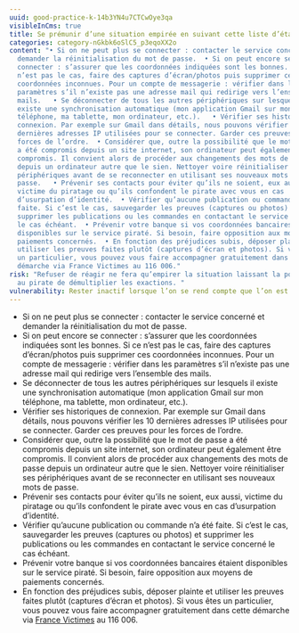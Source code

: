 ```yaml
---
uuid: good-practice-k-14b3YN4u7CTCwOye3qa
visibleInCms: true
title: Se prémunir d’une situation empirée en suivant cette liste d’étapes
categories: category-nGkbk6oSlC5_p3eqoXX2o
content: "• Si on ne peut plus se connecter : contacter le service concerné et
  demander la réinitialisation du mot de passe.  • Si on peut encore se
  connecter : s’assurer que les coordonnées indiquées sont les bonnes. Si ce
  n’est pas le cas, faire des captures d’écran/photos puis supprimer ces
  coordonnées inconnues. Pour un compte de messagerie : vérifier dans les
  paramètres s’il n’existe pas une adresse mail qui redirige vers l’ensemble des
  mails.   • Se déconnecter de tous les autres périphériques sur lesquels il
  existe une synchronisation automatique (mon application Gmail sur mon
  téléphone, ma tablette, mon ordinateur, etc.).   • Vérifier ses historiques de
  connexion. Par exemple sur Gmail dans détails, nous pouvons vérifier les 10
  dernières adresses IP utilisées pour se connecter. Garder ces preuves pour les
  forces de l’ordre.  • Considérer que, outre la possibilité que le mot de passe
  a été compromis depuis un site internet, son ordinateur peut également être
  compromis. Il convient alors de procéder aux changements des mots de passe
  depuis un ordinateur autre que le sien. Nettoyer voire réinitialiser ses
  périphériques avant de se reconnecter en utilisant ses nouveaux mots de
  passe.   • Prévenir ses contacts pour éviter qu’ils ne soient, eux aussi,
  victime du piratage ou qu’ils confondent le pirate avec vous en cas
  d’usurpation d’identité.  • Vérifier qu’aucune publication ou commande n’a été
  faite. Si c’est le cas, sauvegarder les preuves (captures ou photos) et
  supprimer les publications ou les commandes en contactant le service concerné
  le cas échéant.  • Prévenir votre banque si vos coordonnées bancaires étaient
  disponibles sur le service piraté. Si besoin, faire opposition aux moyens de
  paiements concernés.  • En fonction des préjudices subis, déposer plainte et
  utiliser les preuves faites plutôt (captures d’écran et photos). Si vous êtes
  un particulier, vous pouvez vous faire accompagner gratuitement dans cette
  démarche via France Victimes au 116 006."
risk: "Refuser de réagir ne fera qu’empirer la situation laissant la possibilité
  au pirate de démultiplier les exactions. "
vulnerability: Rester inactif lorsque l’on se rend compte que l’on est piraté.
---
```

<!--StartFragment-->

* Si on ne peut plus se connecter : contacter le service concerné et demander la réinitialisation du mot de passe. 
* Si on peut encore se connecter : s’assurer que les coordonnées indiquées sont les bonnes. Si ce n’est pas le cas, faire des captures d’écran/photos puis supprimer ces coordonnées inconnues. Pour un compte de messagerie : vérifier dans les paramètres s’il n’existe pas une adresse mail qui redirige vers l’ensemble des mails.
* Se déconnecter de tous les autres périphériques sur lesquels il existe une synchronisation automatique (mon application Gmail sur mon téléphone, ma tablette, mon ordinateur, etc.).
* Vérifier ses historiques de connexion. Par exemple sur Gmail dans détails, nous pouvons vérifier les 10 dernières adresses IP utilisées pour se connecter. Garder ces preuves pour les forces de l’ordre.
* Considérer que, outre la possibilité que le mot de passe a été compromis depuis un site internet, son ordinateur peut également être compromis. Il convient alors de procéder aux changements des mots de passe depuis un ordinateur autre que le sien. Nettoyer voire réinitialiser ses périphériques avant de se reconnecter en utilisant ses nouveaux mots de passe.
* Prévenir ses contacts pour éviter qu’ils ne soient, eux aussi, victime du piratage ou qu’ils confondent le pirate avec vous en cas d’usurpation d’identité.
* Vérifier qu’aucune publication ou commande n’a été faite. Si c’est le cas, sauvegarder les preuves (captures ou photos) et supprimer les publications ou les commandes en contactant le service concerné le cas échéant. 
* Prévenir votre banque si vos coordonnées bancaires étaient disponibles sur le service piraté. Si besoin, faire opposition aux moyens de paiements concernés.
* En fonction des préjudices subis, déposer plainte et utiliser les preuves faites plutôt (captures d’écran et photos). Si vous êtes un particulier, vous pouvez vous faire accompagner gratuitement dans cette démarche via [France Victimes](https://www.france-victimes.fr/) au 116 006.

<!--EndFragment-->